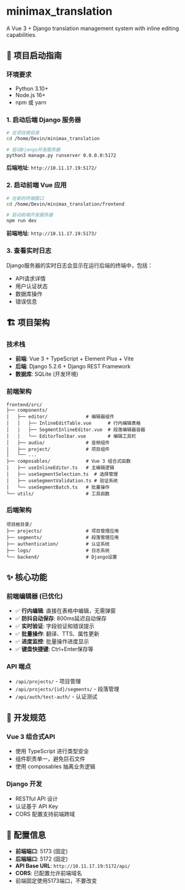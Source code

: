 # minimax_translation

A Vue 3 + Django translation management system with inline editing capabilities.

## 🚀 项目启动指南

### 环境要求
- Python 3.10+
- Node.js 16+
- npm 或 yarn

### 1. 启动后端 Django 服务器

```bash
# 在项目根目录
cd /home/Devin/minimax_translation

# 启动Django开发服务器
python3 manage.py runserver 0.0.0.0:5172
```

**后端地址**: `http://10.11.17.19:5172/`

### 2. 启动前端 Vue 应用

```bash
# 在新的终端窗口
cd /home/Devin/minimax_translation/frontend

# 启动前端开发服务器
npm run dev
```

**前端地址**: `http://10.11.17.19:5173/`

### 3. 查看实时日志

Django服务器的实时日志会显示在运行后端的终端中，包括：
- API请求详情
- 用户认证状态
- 数据库操作
- 错误信息

## 🏗️ 项目架构

### 技术栈
- **前端**: Vue 3 + TypeScript + Element Plus + Vite
- **后端**: Django 5.2.6 + Django REST Framework
- **数据库**: SQLite (开发环境)

### 前端架构
```
frontend/src/
├── components/
│   ├── editor/              # 编辑器组件
│   │   ├── InlineEditTable.vue      # 行内编辑表格
│   │   ├── SegmentInlineEditor.vue  # 段落编辑器容器
│   │   └── EditorToolbar.vue        # 编辑工具栏
│   ├── audio/               # 音频组件
│   ├── project/             # 项目组件
│   └── ...
├── composables/             # Vue 3 组合式函数
│   ├── useInlineEditor.ts   # 主编辑逻辑
│   ├── useSegmentSelection.ts  # 选择管理
│   ├── useSegmentValidation.ts # 验证系统
│   └── useSegmentBatch.ts   # 批量操作
└── utils/                   # 工具函数
```

### 后端架构
```
项目根目录/
├── projects/                # 项目管理应用
├── segments/                # 段落管理应用
├── authentication/          # 认证系统
├── logs/                    # 日志系统
└── backend/                 # Django设置
```

## ✨ 核心功能

### 前端编辑器 (已优化)
- ✅ **行内编辑**: 直接在表格中编辑，无需弹窗
- ✅ **防抖自动保存**: 800ms延迟自动保存
- ✅ **实时验证**: 字段验证和错误提示
- ✅ **批量操作**: 翻译、TTS、属性更新
- ✅ **进度监控**: 批量操作进度显示
- ✅ **键盘快捷键**: Ctrl+Enter保存等

### API 端点
- `/api/projects/` - 项目管理
- `/api/projects/{id}/segments/` - 段落管理
- `/api/auth/test-auth/` - 认证测试

## 🔧 开发规范

### Vue 3 组合式API
- 使用 TypeScript 进行类型安全
- 组件职责单一，避免巨石文件
- 使用 composables 抽离业务逻辑

### Django 开发
- RESTful API 设计
- 认证基于 API Key
- CORS 配置支持前端跨域

## 📝 配置信息

- **前端端口**: 5173 (固定)
- **后端端口**: 5172 (固定)
- **API Base URL**: `http://10.11.17.19:5172/api/`
- **CORS**: 已配置允许前端域名
- 前端固定使用5173端口，不要改变